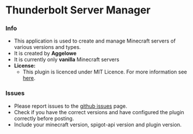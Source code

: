 # Thunderbolt Server Manager

### Info
- This application is used to create and manage Minecraft servers of various versions and types.
- It is created by **Aggelowe**
- It is currently only **vanilla** Minecraft servers
- **License:**
	- This plugin is licenced under MIT Licence. For more information see [here](LICENSE.md).

### Issues
- Please report issues to the [github issues](../../issues) page.
- Check if you have the correct versions and have configured the plugin correctly before posting. 
- Include your minecraft version, spigot-api version and plugin version.

